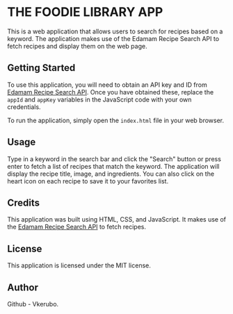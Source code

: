 # THE FOODIE LIBRARY APP

This is a web application that allows users to search for recipes based on a keyword. The application makes use of the Edamam Recipe Search API to fetch recipes and display them on the web page.

## Getting Started

To use this application, you will need to obtain an API key and ID from [Edamam Recipe Search API](https://developer.edamam.com/edamam-recipe-api). Once you have obtained these, replace the `appId` and `appKey` variables in the JavaScript code with your own credentials.

To run the application, simply open the `index.html` file in your web browser.

## Usage

Type in a keyword in the search bar and click the "Search" button or press enter to fetch a list of recipes that match the keyword. The application will display the recipe title, image, and ingredients. You can also click on the heart icon on each recipe to save it to your favorites list.

## Credits

This application was built using HTML, CSS, and JavaScript. It makes use of the [Edamam Recipe Search API](https://developer.edamam.com/edamam-recipe-api) to fetch recipes.

## License

This application is licensed under the MIT license. 

## Author 

Github - Vkerubo.